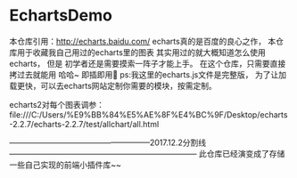 # EchartsDemo
本仓库引用：http://echarts.baidu.com/
echarts真的是百度的良心之作，
本仓库用于收藏我自己用过的echarts里的图表
其实用过的就大概知道怎么使用echarts，
但是 初学者还是需要摸索一阵子才能上手。
在这个仓库，只需要直接拷过去就能用 哈哈~
即插即用🙏
ps:我这里的echarts.js文件是完整版，
为了让加载更快，可以去echarts网站定制你需要的模块，按需定制。

echarts2对每个图表调参：file:///C:/Users/%E9%BB%84%E5%AE%8F%E4%BC%9F/Desktop/echarts-2.2.7/echarts-2.2.7/test/allchart/all.html

——————————————————2017.12.2分割线————————————————————————
此仓库已经演变成了存储一些自己实现的前端小插件库~~

